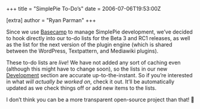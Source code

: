 +++
title = "SimplePie To-Do’s"
date = 2006-07-06T19:53:00Z

[extra]
author = "Ryan Parman"
+++

Since we use [Basecamp](http://basecamphq.com/?referrer=skyzyx) to manage SimplePie development, we’ve decided to hook directly into our to-do lists for the Beta 3 and RC1 releases, as well as the list for the next version of the plugin engine (which is shared between the WordPress, Textpattern, and Mediawiki plugins).

These to-do lists are _live_! We have not added any sort of caching even (although this might have to change soon), so the lists in our new [Development](/development/) section are accurate up-to-the-instant. So if you’re interested in what _will actually be worked on_, check it out. It’ll be automatically updated as we check things off or add new items to the lists.

I don’t think you can be a more transparent open-source project than that! 🙂
